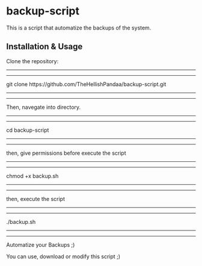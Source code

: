 # backup-script
This is a script that automatize the backups of the system.  

<h2><strong>Installation & Usage</strong></h2>

Clone the repository:

<hr><hr>
git clone https://github.com/TheHellishPandaa/backup-script.git
<hr><hr>
Then, navegate into directory.
<hr><hr>
 cd backup-script
<hr><hr>
then, give permissions before execute the script
<hr><hr>
chmod +x backup.sh
<hr><hr>
then, execute the script
<hr><hr>
./backup.sh
<hr><hr>
Automatize your Backups ;)

You can use, download or modify this script ;)
